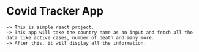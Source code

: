 # Covid Tracker App

    -> This is simple react project.
    -> This app will take the country name as an input and fetch all the data like active cases, number of death and many more.
    -> After this, it will display all the information.